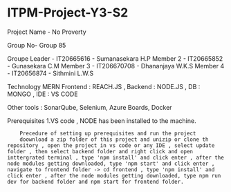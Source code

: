 # ITPM-Project-Y3-S2

Project Name - No Proverty

Group No- Group 85

Groupe Leader - IT20665616 - Sumanasekara H.P
Member 2 - IT20665852 - Gunasekara C.M 
Member 3 - IT206670708 - Dhananjaya W.K.S
Member 4 - IT20656874 - Sithmini L.W.S


Technology
MERN  Frontend : REACH.JS ,
      Backend : NODE.JS ,
      DB : MONGO ,
      IDE : VS CODE
      
Other tools :
   SonarQube,
   Selenium,
   Azure Boards,
   Docker
   
   Prerequisites
        1.VS code
        , NODE has been installed to the machine.
        
        Precedure of setting up prerequisites and run the project
        doownload a zip folder of this project and unizip or clone th repository , open the project in vs code or any IDE , select update folder , then select backend folder and right click and open inttergrated terminal , type 'npm install' and click enter , after the node modules getting downloaded, type 'npm start' and click enter , navigate to frontend folder -> cd frontend , type 'npm install' and click enter , after the node modules getting downloaded, type npm run dev for backend folder and npm start for frontend folder.
        
        


